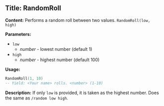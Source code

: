 ## Title: RandomRoll

**Content:**
Performs a random roll between two values.
`RandomRoll(low, high)`

**Parameters:**
- `low`
  - *number* - lowest number (default 1)
- `high`
  - *number* - highest number (default 100)

**Usage:**
```lua
RandomRoll(1, 10)
-- Yield: <Your name> rolls. <number> (1-10)
```

**Description:**
If only `low` is provided, it is taken as the highest number.
Does the same as `/random low high`.